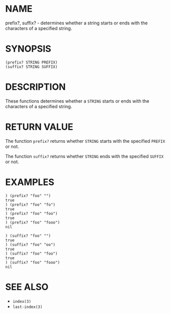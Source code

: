 # NAME
prefix?, suffix? - determines whether a string starts or ends with the characters of a specified string.

# SYNOPSIS

    (prefix? STRING PREFIX)
    (suffix? STRING SUFFIX)

# DESCRIPTION
These functions determines whether a `STRING` starts or ends with the characters of a specified string.

# RETURN VALUE
The function `prefix?` returns whether `STRING` starts with the specified `PREFIX` or not.

The function `suffix?` returns whether `STRING` ends with the specified `SUFFIX` or not.

# EXAMPLES

    ) (prefix? "foo" "")
    true
    ) (prefix? "foo" "fo")
    true
    ) (prefix? "foo" "foo")
    true
    ) (prefix? "foo" "fooo")
    nil

    ) (suffix? "foo" "")
    true
    ) (suffix? "foo" "oo")
    true
    ) (suffix? "foo" "foo")
    true
    ) (suffix? "foo" "fooo")
    nil


# SEE ALSO
- `index(3)`
- `last-index(3)`
